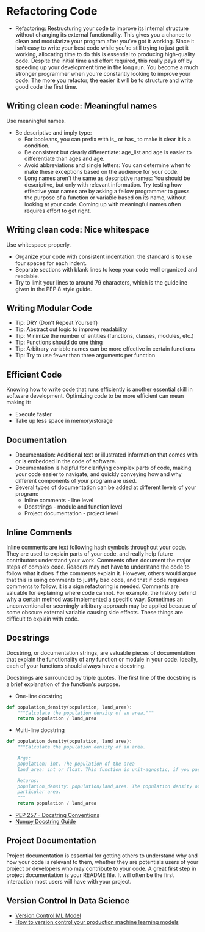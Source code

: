 # **Refactoring Code**
* Refactoring: Restructuring your code to improve its internal structure without changing its external functionality. This gives you a chance to clean and modularize your program after you've got it working.
Since it isn't easy to write your best code while you're still trying to just get it working, allocating time to do this is essential to producing high-quality code. Despite the initial time and effort required, this really pays off by speeding up your development time in the long run.
You become a much stronger programmer when you're constantly looking to improve your code. The more you refactor, the easier it will be to structure and write good code the first time.

## **Writing clean code: Meaningful names**
Use meaningful names.
* Be descriptive and imply type: 
    * For booleans, you can prefix with is_ or has_ to make it clear it is a condition. 
    * Be consistent but clearly differentiate: age_list and age is easier to differentiate than ages and age.
    * Avoid abbreviations and single letters: You can determine when to make these exceptions based on the audience for your code. 
    * Long names aren't the same as descriptive names: You should be descriptive, but only with relevant information. 
Try testing how effective your names are by asking a fellow programmer to guess the purpose of a function or variable based on its name, without looking at your code. Coming up with meaningful names often requires effort to get right.
## **Writing clean code: Nice whitespace**
Use whitespace properly.
* Organize your code with consistent indentation: the standard is to use four spaces for each indent. 
* Separate sections with blank lines to keep your code well organized and readable.
* Try to limit your lines to around 79 characters, which is the guideline given in the PEP 8 style guide. 

## **Writing Modular Code**
* Tip: DRY (Don't Repeat Yourself)
* Tip: Abstract out logic to improve readability
* Tip: Minimize the number of entities (functions, classes, modules, etc.)
* Tip: Functions should do one thing
* Tip: Arbitrary variable names can be more effective in certain functions
* Tip: Try to use fewer than three arguments per function

## **Efficient Code**
Knowing how to write code that runs efficiently is another essential skill in software development. Optimizing code to be more efficient can mean making it:
* Execute faster
* Take up less space in memory/storage

## **Documentation**
* Documentation: Additional text or illustrated information that comes with or is embedded in the code of software.
* Documentation is helpful for clarifying complex parts of code, making your code easier to navigate, and quickly conveying how and why different components of your program are used.
* Several types of documentation can be added at different levels of your program:
    * Inline comments - line level
    * Docstrings - module and function level
    * Project documentation - project level

## **Inline Comments**
Inline comments are text following hash symbols throughout your code. They are used to explain parts of your code, and really help future contributors understand your work.
Comments often document the major steps of complex code. Readers may not have to understand the code to follow what it does if the comments explain it. However, others would argue that this is using comments to justify bad code, and that if code requires comments to follow, it is a sign refactoring is needed.
Comments are valuable for explaining where code cannot. For example, the history behind why a certain method was implemented a specific way. Sometimes an unconventional or seemingly arbitrary approach may be applied because of some obscure external variable causing side effects. These things are difficult to explain with code.

## **Docstrings**
Docstring, or documentation strings, are valuable pieces of documentation that explain the functionality of any function or module in your code. Ideally, each of your functions should always have a docstring.

Docstrings are surrounded by triple quotes. The first line of the docstring is a brief explanation of the function's purpose.

* One-line docstring
``` Python
def population_density(population, land_area):
    """Calculate the population density of an area."""
    return population / land_area
```

* Multi-line docstring
```Python
def population_density(population, land_area):
    """Calculate the population density of an area.

    Args:
    population: int. The population of the area
    land_area: int or float. This function is unit-agnostic, if you pass in values in terms of square km or square miles the function will return a density in those units.

    Returns:
    population_density: population/land_area. The population density of a 
    particular area.
    """
    return population / land_area
```

* [PEP 257 - Docstring Conventions](https://www.python.org/dev/peps/pep-0257/)
* [Numpy Docstring Guide](https://numpydoc.readthedocs.io/en/latest/format.html)

## **Project Documentation**
Project documentation is essential for getting others to understand why and how your code is relevant to them, whether they are potentials users of your project or developers who may contribute to your code. A great first step in project documentation is your README file. It will often be the first interaction most users will have with your project.

## **Version Control In Data Science**
* [Version Control ML Model](https://towardsdatascience.com/version-control-ml-model-4adb2db5f87c)
* [How to version control your production machine learning models
](https://algorithmia.com/blog/how-to-version-control-your-production-machine-learning-models)